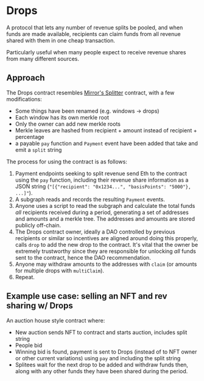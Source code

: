 # Drops
A protocol that lets any number of revenue splits be pooled, and when funds are made available, recipients can claim funds from all revenue shared with them in one cheap transaction.

Particularly useful when many people expect to receive revenue shares from many different sources.

## Approach
The Drops contract resembles [Mirror's Splitter](https://github.com/mirror-xyz/splits/blob/main/contracts/Splitter.sol) contract, with a few modifications:
- Some things have been renamed (e.g. windows -> drops)
- Each window has its own merkle root
- Only the owner can add new merkle roots
- Merkle leaves are hashed from recipient + amount instead of recipient + percentage
- a payable `pay` function and `Payment` event have been added that take and emit a `split` string

The process for using the contract is as follows:
1. Payment endpoints seeking to split revenue send Eth to the contract using the `pay` function, including their revenue share information as a JSON string (`"[{"recipient": "0x1234...", "basisPoints": "5000"}, ...]"`).
2. A subgraph reads and records the resulting `Payment` events.
3. Anyone uses a script to read the subgraph and calculate the total funds _all_ recipients received during a period, generating a set of addresses and amounts and a merkle tree. The addresses and amounts are stored publicly off-chain.
4. The Drops contract owner, ideally a DAO controlled by previous recipients or similar so incentives are aligned around doing this properly, calls `drop` to add the new drop to the contract. It's vital that the owner be extremely trustworthy since they are responsible for unlocking _all_ funds sent to the contract, hence the DAO recommendation.
5. Anyone may withdraw amounts to the addresses with `claim` (or amounts for multiple drops with `multiClaim`).
6. Repeat.

## Example use case: selling an NFT and rev sharing w/ Drops
An auction house style contract where:
- New auction sends NFT to contract and starts auction, includes split string
- People bid
- Winning bid is found, payment is sent to Drops (instead of to NFT owner or other current variations) using `pay` and including the split string
- Splitees wait for the next drop to be added and withdraw funds then, along with any other funds they have been shared during the period.
